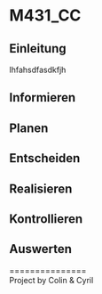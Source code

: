 # M431_CC
## Einleitung
lhfahsdfasdkfjh
## Informieren
## Planen
## Entscheiden
## Realisieren
## Kontrollieren
## Auswerten
===============<br>
Project by Colin & Cyril 